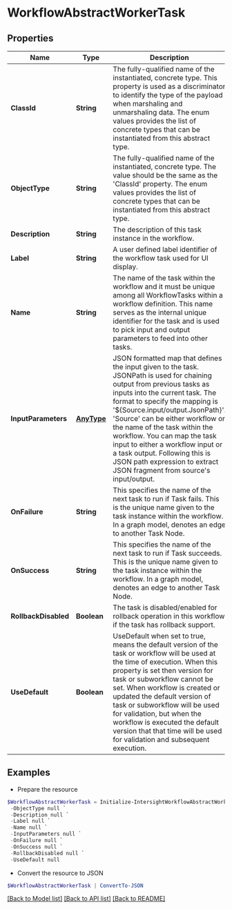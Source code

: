 # WorkflowAbstractWorkerTask
## Properties

Name | Type | Description | Notes
------------ | ------------- | ------------- | -------------
**ClassId** | **String** | The fully-qualified name of the instantiated, concrete type. This property is used as a discriminator to identify the type of the payload when marshaling and unmarshaling data. The enum values provides the list of concrete types that can be instantiated from this abstract type. | 
**ObjectType** | **String** | The fully-qualified name of the instantiated, concrete type. The value should be the same as the &#39;ClassId&#39; property. The enum values provides the list of concrete types that can be instantiated from this abstract type. | 
**Description** | **String** | The description of this task instance in the workflow. | [optional] 
**Label** | **String** | A user defined label identifier of the workflow task used for UI display. | [optional] 
**Name** | **String** | The name of the task within the workflow and it must be unique among all WorkflowTasks within a workflow definition. This name serves as the internal unique identifier for the task and is used to pick input and output parameters to feed into other tasks. | [optional] 
**InputParameters** | [**AnyType**](.md) | JSON formatted map that defines the input given to the task. JSONPath is used for chaining output from previous tasks as inputs into the current task. The format to specify the mapping is &#39;${Source.input/output.JsonPath}&#39;. &#39;Source&#39; can be either workflow or the name of the task within the workflow. You can map the task input to either a workflow input or a task output. Following this is JSON path expression to extract JSON fragment from source&#39;s input/output. | [optional] 
**OnFailure** | **String** | This specifies the name of the next task to run if Task fails.  This is the unique name given to the task instance within the workflow. In a graph model, denotes an edge to another Task Node. | [optional] 
**OnSuccess** | **String** | This specifies the name of the next task to run if Task succeeds.  This is the unique name given to the task instance within the workflow. In a graph model, denotes an edge to another Task Node. | [optional] 
**RollbackDisabled** | **Boolean** | The task is disabled/enabled for rollback operation in this workflow if the task has rollback support. | [optional] [default to $false]
**UseDefault** | **Boolean** | UseDefault when set to true, means the default version of the task or workflow will be used at the time of execution. When this property is set then version for task or subworkflow cannot be set. When workflow is created or updated the default version of task or subworkflow will be used for validation, but when the workflow is executed the default version that that time will be used for validation and subsequent execution. | [optional] [default to $false]

## Examples

- Prepare the resource
```powershell
$WorkflowAbstractWorkerTask = Initialize-IntersightWorkflowAbstractWorkerTask  -ClassId null `
 -ObjectType null `
 -Description null `
 -Label null `
 -Name null `
 -InputParameters null `
 -OnFailure null `
 -OnSuccess null `
 -RollbackDisabled null `
 -UseDefault null
```

- Convert the resource to JSON
```powershell
$WorkflowAbstractWorkerTask | ConvertTo-JSON
```

[[Back to Model list]](../README.md#documentation-for-models) [[Back to API list]](../README.md#documentation-for-api-endpoints) [[Back to README]](../README.md)

